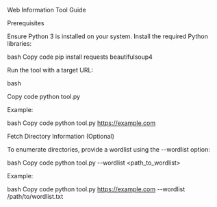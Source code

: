 Web Information Tool Guide


Prerequisites

Ensure Python 3 is installed on your system.
Install the required Python libraries:

bash
Copy code
pip install requests beautifulsoup4




Run the tool with a target URL:

bash

Copy code
python tool.py <URL>


Example:

bash
Copy code
python tool.py https://example.com


Fetch Directory Information (Optional)


To enumerate directories, provide a wordlist using the --wordlist option:

bash
Copy code
python tool.py <URL> --wordlist <path_to_wordlist>

Example:

bash
Copy code
python tool.py https://example.com --wordlist /path/to/wordlist.txt
